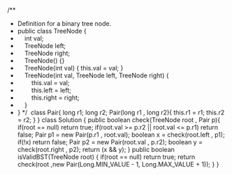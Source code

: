 /**
* Definition for a binary tree node.
* public class TreeNode {
*     int val;
*     TreeNode left;
*     TreeNode right;
*     TreeNode() {}
*     TreeNode(int val) { this.val = val; }
*     TreeNode(int val, TreeNode left, TreeNode right) {
*         this.val = val;
*         this.left = left;
*         this.right = right;
*     }
* }
*/
​
class Pair{
long r1;
long r2;
Pair(long r1 , long r2){
this.r1 = r1;
this.r2 = r2;
}
}
class Solution {
public boolean check(TreeNode root , Pair p){
if(root == null) return true;
if(root.val >= p.r2 || root.val <= p.r1) return false;
Pair p1 = new Pair(p.r1 , root.val);
boolean x = check(root.left , p1);
if(!x) return false;
Pair p2 = new Pair(root.val , p.r2);
boolean y = check(root.right , p2);
return (x && y);
}
public boolean isValidBST(TreeNode root) {
if(root == null) return true;
return check(root ,new Pair(Long.MIN_VALUE - 1, Long.MAX_VALUE  + 1));
}
}